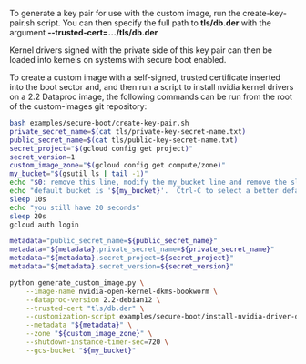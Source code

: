 To generate a key pair for use with the custom image, run the
create-key-pair.sh script.  You can then specify the full path to
**tls/db.der** with the argument **--trusted-cert=.../tls/db.der**

Kernel drivers signed with the private side of this key pair can then
be loaded into kernels on systems with secure boot enabled.

To create a custom image with a self-signed, trusted certificate
inserted into the boot sector and, and then run a script to install
nvidia kernel drivers on a 2.2 Dataproc image, the following commands
can be run from the root of the custom-images git repository:

```bash
bash examples/secure-boot/create-key-pair.sh
private_secret_name=$(cat tls/private-key-secret-name.txt)
public_secret_name=$(cat tls/public-key-secret-name.txt)
secret_project="$(gcloud config get project)"
secret_version=1
custom_image_zone="$(gcloud config get compute/zone)"
my_bucket="$(gsutil ls | tail -1)"
echo "$0: remove this line, modify the my_bucket line and remove the sleep."
echo "default bucket is '${my_bucket}'.  Ctrl-C to select a better default"
sleep 10s
echo "you still have 20 seconds"
sleep 20s
gcloud auth login

metadata="public_secret_name=${public_secret_name}"
metadata="${metadata},private_secret_name=${private_secret_name}"
metadata="${metadata},secret_project=${secret_project}"
metadata="${metadata},secret_version=${secret_version}"

python generate_custom_image.py \
    --image-name nvidia-open-kernel-dkms-bookworm \
    --dataproc-version 2.2-debian12 \
    --trusted-cert "tls/db.der" \
    --customization-script examples/secure-boot/install-nvidia-driver-debian12.sh \
    --metadata "${metadata}" \
    --zone "${custom_image_zone}" \
    --shutdown-instance-timer-sec=720 \
    --gcs-bucket "${my_bucket}"
```




